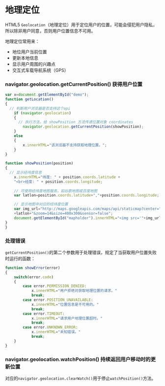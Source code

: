 # 地理定位
HTML5 `Geolocation`（地理定位）用于定位用户的位置，可能会侵犯用户隐私，所以除非用户同意，否则用户位置信息不可用。

地理定位常用来：
- 地位用户当前位置
- 更新本地信息
- 显示用户周围的兴趣点
- 交互式车载导航系统（GPS）

### navigator.geolocation.getCurrentPosition() 获得用户位置
```javascript
var x=document.getElementById("demo");
function getLocation()
{
  // 判断用户浏览器是否支持这个api
    if (navigator.geolocation)
    {
      // 执行方法，给 showPosition 方法传递位置对象 coordinates
        navigator.geolocation.getCurrentPosition(showPosition);
    }
    else
    {
        x.innerHTML="该浏览器不支持获取地理位置。";
    }
}
 
function showPosition(position)
{
  // 显示经纬度信息
    x.innerHTML="纬度: " + position.coords.latitude + 
    "<br>经度: " + position.coords.longitude;   
    
    // 可使用经纬度地图服务，如谷歌地图或百度地图
    var latlon=position.coords.latitude+","+position.coords.longitude;

    // 显示地图中对应的经纬度位置
    var img_url="http://maps.googleapis.com/maps/api/staticmap?center="
    +latlon+"&zoom=14&size=400x300&sensor=false";
    document.getElementById("mapholder").innerHTML="<img src='"+img_url+"'>";
}
}

```

### 处理错误
`getCurrentPosition()`的第二个参数用于处理错误，规定了当获取用户位置失败时运行的函数：
```javascript
function showError(error)
{
    switch(error.code) 
    {
        case error.PERMISSION_DENIED:
            x.innerHTML="用户拒绝对获取地理位置的请求。"
            break;
        case error.POSITION_UNAVAILABLE:
            x.innerHTML="位置信息是不可用的。"
            break;
        case error.TIMEOUT:
            x.innerHTML="请求用户地理位置超时。"
            break;
        case error.UNKNOWN_ERROR:
            x.innerHTML="未知错误。"
            break;
    }
}
```

### navigator.geolocation.watchPosition() 持续返回用户移动时的更新位置
对应的`navigator.geolocation.clearWatch()`用于停止`watchPosition()`方法。
